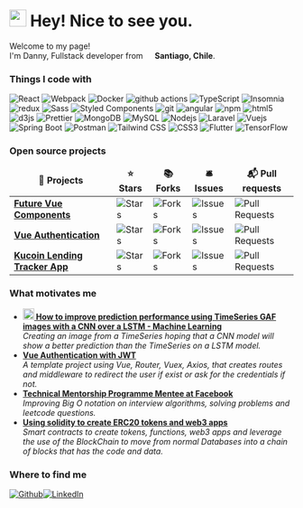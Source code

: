 <h1><img src="https://emojis.slackmojis.com/emojis/images/1531849430/4246/blob-sunglasses.gif?1531849430" width="30"/> Hey! Nice to see you.</h1>


<p>Welcome to my page! </br> I'm Danny, Fullstack developer from <img src="https://cdn-icons-png.flaticon.com/512/197/197586.png" width="13"/> <b>Santiago, Chile</b>. </p>
<h3>Things I code with</h3>
<p>
  <img alt="React" src="https://img.shields.io/badge/-React-45b8d8?style=flat-square&logo=react&logoColor=white" />
  <img alt="Webpack" src="https://img.shields.io/badge/-Webpack-8DD6F9?style=flat-square&logo=webpack&logoColor=white" /> 
  <img alt="Docker" src="https://img.shields.io/badge/-Docker-46a2f1?style=flat-square&logo=docker&logoColor=white" />
  <img alt="github actions" src="https://img.shields.io/badge/-Github_Actions-2088FF?style=flat-square&logo=github-actions&logoColor=white" />
  <img alt="TypeScript" src="https://img.shields.io/badge/-TypeScript-007ACC?style=flat-square&logo=typescript&logoColor=white" />
  <img alt="Insomnia" src="https://img.shields.io/badge/-Insomnia-5849BE?style=flat-square&logo=insomnia&logoColor=white" />
  <img alt="redux" src="https://img.shields.io/badge/-Redux-764ABC?style=flat-square&logo=redux&logoColor=white" />
  <img alt="Sass" src="https://img.shields.io/badge/-Sass-CC6699?style=flat-square&logo=sass&logoColor=white" />
  <img alt="Styled Components" src="https://img.shields.io/badge/-Styled_Components-db7092?style=flat-square&logo=styled-components&logoColor=white" />
  <img alt="git" src="https://img.shields.io/badge/-Git-F05032?style=flat-square&logo=git&logoColor=white" /> 
  <img alt="angular" src="https://img.shields.io/badge/-Angular-DD0031?style=flat-square&logo=angular&logoColor=white" />
  <img alt="npm" src="https://img.shields.io/badge/-NPM-CB3837?style=flat-square&logo=npm&logoColor=white" />
  <img alt="html5" src="https://img.shields.io/badge/-HTML5-E34F26?style=flat-square&logo=html5&logoColor=white" /> 
  <img alt="d3js" src="https://img.shields.io/badge/-D3.js-F9A03C?style=flat-square&logo=d3.js&logoColor=white" />
  <img alt="Prettier" src="https://img.shields.io/badge/-Prettier-F7B93E?style=flat-square&logo=prettier&logoColor=white" />
  <img alt="MongoDB" src="https://img.shields.io/badge/-MongoDB-13aa52?style=flat-square&logo=mongodb&logoColor=white" />
  <img alt="MySQL" src="https://img.shields.io/static/v1?style=flat-square&logo=MySQL&logoColor=white&message=MySQL&color=005c84&label=" />
  <img alt="Nodejs" src="https://img.shields.io/badge/-Nodejs-43853d?style=flat-square&logo=Node.js&logoColor=white" />
  <img alt="Laravel" src="https://img.shields.io/static/v1?style=flat-square&logo=Laravel&logoColor=white&message=Laravel&color=f22b1e&label=" />
  <img alt="Vuejs" src="https://img.shields.io/static/v1?style=flat-square&logo=Vue.js&logoColor=white&message=Vuejs&color=3daf7c&label=" />
  <img alt="Spring Boot" src="https://img.shields.io/static/v1?style=flat-square&logo=Spring+Boot&logoColor=white&message=Spring+Boot&color=67aa3c&label=" />
  <img alt="Postman" src="https://img.shields.io/static/v1?style=flat-square&logo=Postman&logoColor=white&message=Postman&color=e66637&label=" />
  <img alt="Tailwind CSS" src="https://img.shields.io/static/v1?style=flat-square&logo=Tailwind+CSS&logoColor=white&message=Tailwind+CSS&color=07adca&label=" />
  <img alt="CSS3" src="https://img.shields.io/static/v1?style=flat-square&logo=CSS3&logoColor=white&message=CSS3&color=008ec6&label=" />
  <img alt="Flutter" src="https://img.shields.io/static/v1?style=flat-square&logo=Flutter&logoColor=white&message=Flutter&color=1db2f0&label=" />
  <img alt="TensorFlow" src="https://img.shields.io/static/v1?style=flat-square&logo=TensorFlow&logoColor=white&message=TensorFlow&color=e0861f&label=" />
</p>
<h3>Open source projects</h3>
<table>
  <thead align="center">
    <tr border: none;>
      <td><b>🎁 Projects</b></td>
      <td><b>⭐ Stars</b></td>
      <td><b>📚 Forks</b></td>
      <td><b>🛎 Issues</b></td>
      <td><b>📬 Pull requests</b></td>
    </tr>
  </thead>
  <tbody>
    <tr>
      <td><a href="https://github.com/DannyAndres/future-vue-components"><b>Future Vue Components</b></a></td>
      <td><img alt="Stars" src="https://img.shields.io/github/stars/DannyAndres/future-vue-components?style=flat-square&labelColor=343b41"/></td>
      <td><img alt="Forks" src="https://img.shields.io/github/forks/DannyAndres/future-vue-components?style=flat-square&labelColor=343b41"/></td>
      <td><img alt="Issues" src="https://img.shields.io/github/issues/DannyAndres/future-vue-components?style=flat-square&labelColor=343b41"/></td>
      <td><img alt="Pull Requests" src="https://img.shields.io/github/issues-pr/DannyAndres/future-vue-components?style=flat-square&labelColor=343b41"/></td>
    </tr>
	  <tr>
      <td><a href="https://github.com/DannyAndres/Vue-Authentication"><b>Vue Authentication</b></a></td>
      <td><img alt="Stars" src="https://img.shields.io/github/stars/DannyAndres/Vue-Authentication?style=flat-square&labelColor=343b41"/></td>
      <td><img alt="Forks" src="https://img.shields.io/github/forks/DannyAndres/Vue-Authentication?style=flat-square&labelColor=343b41"/></td>
      <td><img alt="Issues" src="https://img.shields.io/github/issues/DannyAndres/Vue-Authentication?style=flat-square&labelColor=343b41"/></td>
      <td><img alt="Pull Requests" src="https://img.shields.io/github/issues-pr/DannyAndres/Vue-Authentication?style=flat-square&labelColor=343b41"/></td>
    </tr>
    <tr>
      <td><a href="https://github.com/DannyAndres/kucoin-app-lending-tracker"><b>Kucoin Lending Tracker App</b></a></td>
      <td><img alt="Stars" src="https://img.shields.io/github/stars/DannyAndres/kucoin-app-lending-tracker?style=flat-square&labelColor=343b41"/></td>
      <td><img alt="Forks" src="https://img.shields.io/github/forks/DannyAndres/kucoin-app-lending-tracker?style=flat-square&labelColor=343b41"/></td>
      <td><img alt="Issues" src="https://img.shields.io/github/issues/DannyAndres/kucoin-app-lending-tracker?style=flat-square&labelColor=343b41"/></td>
      <td><img alt="Pull Requests" src="https://img.shields.io/github/issues-pr/DannyAndres/kucoin-app-lending-tracker?style=flat-square&labelColor=343b41"/></td>
    </tr>
  </tbody>
</table>
<h3>What motivates me</h3>
<ul>
  <li><a href="https://github.com/DannyAndres/seminario"><b><img src="https://emojipedia-us.s3.dualstack.us-west-1.amazonaws.com/thumbs/240/apple/237/fire_1f525.png" width="20" alt="new" /> How to improve prediction performance using TimeSeries GAF images with a CNN over a LSTM - Machine Learning</b></a><br/><i>Creating an image from a TimeSeries hoping that a CNN model will show a better prediction than the TimeSeries on a LSTM model.</i></li>
  <li><a href="https://github.com/DannyAndres/Vue-Authentication"><b>Vue Authentication with JWT</b></a><br/><i>A template project using Vue, Router, Vuex, Axios, that creates routes and middleware to redirect the user if exist or ask for the credentials if not.</i></li>
  <li><a href="https://tmpfb.splashthat.com/"><b>Technical Mentorship Programme Mentee at Facebook</b></a><br/><i>Improving Big O notation on interview algorithms, solving problems and leetcode questions.</i></li>
  <li><a href="https://docs.soliditylang.org/en/v0.8.10/"><b>Using solidity to create ERC20 tokens and web3 apps</b></a><br/><i>Smart contracts to create tokens, functions, web3 apps and leverage the use of the BlockChain to move from normal Databases into a chain of blocks that has the code and data.</i></li>
</ul>
<h3>Where to find me</h3>
<p><a href="https://github.com/dannyandres" target="_blank"><img alt="Github" src="https://img.shields.io/badge/GitHub-%2312100E.svg?&style=for-the-badge&logo=Github&logoColor=white" /></a><a href="https://www.linkedin.com/in/danny-andres/" target="_blank"><img alt="LinkedIn" src="https://img.shields.io/badge/linkedin-%230077B5.svg?&style=for-the-badge&logo=linkedin&logoColor=white" /></a>
</p>

